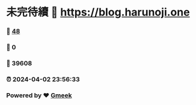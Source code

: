 # 未完待續 :link: https://blog.harunoji.one 
### :page_facing_up: [48](https://blog.harunoji.one/tag.html) 
### :speech_balloon: 0 
### :hibiscus: 39608 
### :alarm_clock: 2024-04-02 23:56:33 
### Powered by :heart: [Gmeek](https://github.com/Meekdai/Gmeek)
